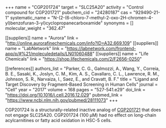 +++
name = "CGP201724"
target = "SLC25A20"
activity = "Control compound for CGP201721"
pubchem_cid = "24280187"
cas = "929490-21-1"
systematic_name = "N-(2-(6-chloro-7-methyl-2-oxo-2H-chromen-4-yl)benzofuran-3-yl)cyclopropanecarboxamide"
synonyms = []
molecular_weight = "362.47"

[[suppliers]]
name = "Aurora"
link = "http://online.aurorafinechemicals.com/info?ID=A32.669.109"
[[suppliers]]
name = "LabNetwork"
link = "https://labnetwork.com/frontend-app/p/#%21/moleculedetails/LN01060488"
[[suppliers]]
name = "Life Chemicals"
link = "https://shop.lifechemicals.com/2/F2656-0250"

[[references]]
authors_list = "Parker, C. G., Galmozzi, A., Wang, Y., Correia, B. E., Sasaki, K., Joslyn, C. M., Kim, A. S., Cavallaro, C. L., Lawrence, R. M., Johnson, S. R., Narvaiza, I., Saez, E., and Cravatt, B. F."
title = "Ligand and Target Discovery by Fragment-Based Screening in Human Cells"
journal = "Cell"
year = "2017"
volume = 168
pages = "527-541.e29"
doi_link = "https://doi.org/10.1016/j.cell.2016.12.029"
pubmed_link = "https://www.ncbi.nlm.nih.gov/pubmed/28111073"
+++

CGP201724 is a structurally-related inactive analog of <a href="#cgp201721" class="js-scroll-trigger">CGP201721</a> that does not engage SLC25A20. CGP201724 (100 µM) had no effect on long-chain acylcarnitines or fatty acid oxidation in HSC-5 cells.
